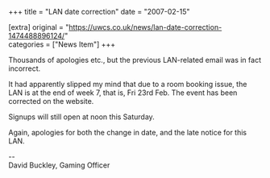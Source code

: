 +++
title = "LAN date correction"
date = "2007-02-15"

[extra]
original = "https://uwcs.co.uk/news/lan-date-correction-1474488896124/"    
categories = ["News Item"]
+++

Thousands of apologies etc., but the previous LAN-related email was in fact incorrect.

It had apparently slipped my mind that due to a room booking issue, the LAN is at the end of week 7, that is, Fri 23rd Feb. The event has been corrected on the website.

Signups will still open at noon this Saturday.

Again, apologies for both the change in date, and the late notice for this LAN.

\--  
David Buckley, Gaming Officer

